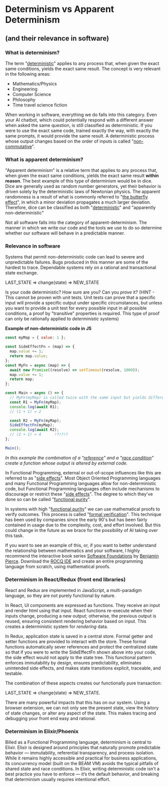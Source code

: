 # Determinism vs Apparent Determinism
## (and their relevance in software)

### What is determinism?
The term "[deterministic](https://en.wikipedia.org/wiki/Deterministic_system)" applies to any process that, when given the exact same conditions, yields the exact same result. The concept is very relevant in the following areas:
* Mathematics/Physics
* Engineering
* Computer Science
* Philosophy
* Time travel science fiction

When working in software, everything we do falls into this category. Even your AI chatbot, which could potentially respond with a different answer when asked the same question, is still classified as deterministic. If you were to use the exact same code, trained exactly the way, with exactly the same prompts, it would provide the same result. A deterministic process whose output changes based on the order of inputs is called "[non-commutative](https://en.wikipedia.org/wiki/Noncommutative_property)".

### What is apparent determinism?
"Apparent determinism" is a relative term that applies to any process that, when given the exact same conditions, yields the exact same result **within reason**. The best example of this type of determinism would be in dice. Dice are generally used as random number generators, yet their behavior is driven solely by the deterministic laws of Newtonian physics. The apparent randomness is a result of what is commonly referred to "[the butterfly effect](https://en.wikipedia.org/wiki/Butterfly_effect)", in which a minor deviation propagates a much larger deviation. Therefore, dice can be classified as both "[deterministic](https://en.wikipedia.org/wiki/Deterministic_system)" and "apparently non-deterministic"

Not all software falls into the category of apparent-determinism. The manner in which we write our code and the tools we use to do so determine whether our software will behave in a predictable manner. 

### Relevance in software
Systems that permit non-deterministic code can lead to severe and unpredictable failures. Bugs produced in this manner are some of the hardest to trace. Dependable systems rely on a rational and transactional state exchange. 

LAST_STATE => change(state) => NEW_STATE

Is your code deterministic? How sure are you? Can you *prove* it? (HINT - This cannot be proven with unit tests. Unit tests can prove that a specific input will provide a specific output under specific circumstances, but unless you want to provide a unit test for every possible input in all possible conditions, a proof by "transitive" properties is required. This type of proof can only be rationally applied to *deterministic* systems)

**Example of non-deterministic code in JS**
```js
const myMap = { value: 1 };

const SideEffectFn = (map) => {
  map.value += 1;
  return map.value;
};
const MyFn = async (map) => {
  await new Promise((resolve) => setTimeout(resolve, 1000));
  map.value += 1;
  return map;
};

const Main = async () => {
  // MyFn(myMap) is called twice with the same input but yields different behavior
  const R1 = MyFn(myMap);
  console.log(await R1);
  // (1 + 1) = 2

  const R2 = MyFn(myMap);
  SideEffectFn(myMap);
  console.log(await R2);
  // (2 + 1) = 4      !?!?!?
};

Main();
```
*In this example the combination of a "[reference](https://en.wikipedia.org/wiki/Reference_(computer_science))" and a "[race condition](https://en.wikipedia.org/wiki/Race_condition)" create a function whose output is altered by external code.*

In Functional Programming, external or out-of-scope influences like this are referred to as "[side effects](https://en.wikipedia.org/wiki/Side_effect_(computer_science))". Most Object Oriented Programming languages and many Functional Programming languages allow for non-deterministic code, but Functional Programming languages often include mechanisms to discourage or restrict these "[side effects](https://en.wikipedia.org/wiki/Side_effect_(computer_science))". The degree to which they've done so can be called "[functional purity](https://en.wikipedia.org/wiki/Pure_function)". 

In systems with high "[functional purity](https://en.wikipedia.org/wiki/Pure_function)" we can use mathematical proofs to verify outcomes. This process is called "[formal verification](https://en.wikipedia.org/wiki/Formal_verification)". This technique has been used by companies since the early 90's but has been fairly contained in usage due to the complexity, cost, and effort involved. But this could change in the future as we brace for the possibility of AI taking over this task. 

If you want to see an example of this, or, if you want to better understand the relationship between mathematics and your software, I highly recommend the interactive book series [Software Foundations](https://softwarefoundations.cis.upenn.edu/) by [Benjamin Pierce](https://www.cis.upenn.edu/~bcpierce/). Download the [ROCQ IDE](https://rocq-prover.org/) and create an entire programming language from scratch, using mathematical proofs.

### Determinism in React/Redux (front end libraries)
React and Redux are implemented in JavaScript, a multi-paradigm language, so they are not purely functional by nature.

In React, UI components are expressed as functions. They receive an input and render html using that input. React functions re-execute when their inputs change, producing a new output; otherwise, the previous output is reused, ensuring consistent rendering behavior based on input. This creates a deterministic system for *rendering* data.

In Redux, application state is saved in a central store. Formal getter and setter functions are provided to interact with the store. These formal functions automatically sever references and protect the centralized state so that if you were to write the SideEffectFn shown above into your code, the side effect would not apply to the state tree. This functional pattern enforces immutability by design, ensures predictability, eliminates unintended side effects, and makes state transitions explicit, traceable, and testable.

The combination of these aspects creates our functionally pure transaction: 

LAST_STATE => change(state) => NEW_STATE.

There are many powerful impacts that this has on our system. Using a browser extension, we can not only see the present state, view the history of state changes, or alter any aspect of the state. This makes tracing and debugging your front end easy and rational.

### Determinism in Elixir/Phoenix

Billed as a Functional Programming language, determinism is central to Elixir. Elixir is designed around principles that naturally promote predictable behavior — immutability, referential transparency, and process isolation. While it remains highly accessible and practical for business applications, its concurrency model (built on the BEAM VM) avoids the typical pitfalls of shared state and race conditions. In Elixir, writing deterministic code isn’t a best practice you have to enforce — it’s the default behavior, and breaking that determinism usually requires intentional effort.